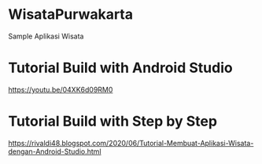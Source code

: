 # WisataPurwakarta
Sample Aplikasi Wisata

# Tutorial Build with Android Studio
https://youtu.be/04XK6d09RM0

# Tutorial Build with Step by Step
https://rivaldi48.blogspot.com/2020/06/Tutorial-Membuat-Aplikasi-Wisata-dengan-Android-Studio.html
